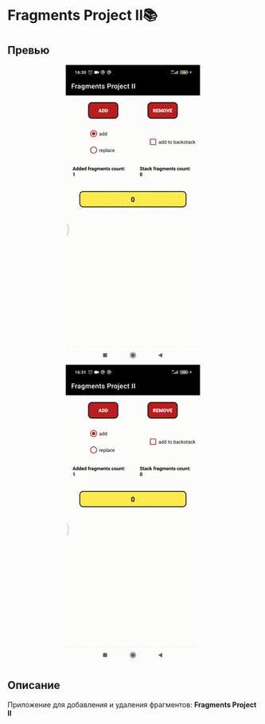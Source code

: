# Fragments Project II:books:
## Превью
<p align="center">
<img src="data/first.gif" />
<img src="data/second.gif" />
</p>

## Описание
Приложение для добавления и удаления фрагментов: **Fragments Project II** 

